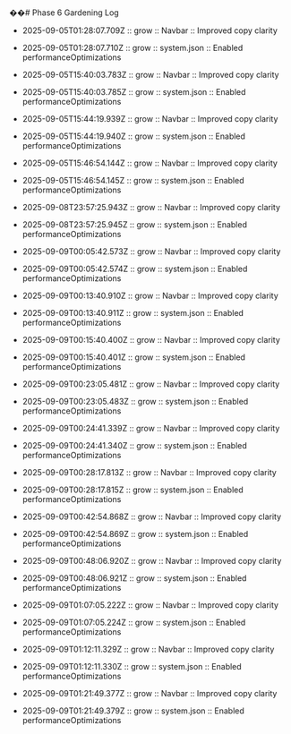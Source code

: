 ��#   P h a s e   6   G a r d e n i n g   L o g 
 
 

- 2025-09-05T01:28:07.709Z :: grow :: Navbar :: Improved copy clarity

- 2025-09-05T01:28:07.710Z :: grow :: system.json :: Enabled performanceOptimizations

- 2025-09-05T15:40:03.783Z :: grow :: Navbar :: Improved copy clarity

- 2025-09-05T15:40:03.785Z :: grow :: system.json :: Enabled performanceOptimizations

- 2025-09-05T15:44:19.939Z :: grow :: Navbar :: Improved copy clarity

- 2025-09-05T15:44:19.940Z :: grow :: system.json :: Enabled performanceOptimizations

- 2025-09-05T15:46:54.144Z :: grow :: Navbar :: Improved copy clarity

- 2025-09-05T15:46:54.145Z :: grow :: system.json :: Enabled performanceOptimizations

- 2025-09-08T23:57:25.943Z :: grow :: Navbar :: Improved copy clarity

- 2025-09-08T23:57:25.945Z :: grow :: system.json :: Enabled performanceOptimizations

- 2025-09-09T00:05:42.573Z :: grow :: Navbar :: Improved copy clarity

- 2025-09-09T00:05:42.574Z :: grow :: system.json :: Enabled performanceOptimizations

- 2025-09-09T00:13:40.910Z :: grow :: Navbar :: Improved copy clarity

- 2025-09-09T00:13:40.911Z :: grow :: system.json :: Enabled performanceOptimizations

- 2025-09-09T00:15:40.400Z :: grow :: Navbar :: Improved copy clarity

- 2025-09-09T00:15:40.401Z :: grow :: system.json :: Enabled performanceOptimizations

- 2025-09-09T00:23:05.481Z :: grow :: Navbar :: Improved copy clarity

- 2025-09-09T00:23:05.483Z :: grow :: system.json :: Enabled performanceOptimizations

- 2025-09-09T00:24:41.339Z :: grow :: Navbar :: Improved copy clarity

- 2025-09-09T00:24:41.340Z :: grow :: system.json :: Enabled performanceOptimizations

- 2025-09-09T00:28:17.813Z :: grow :: Navbar :: Improved copy clarity

- 2025-09-09T00:28:17.815Z :: grow :: system.json :: Enabled performanceOptimizations

- 2025-09-09T00:42:54.868Z :: grow :: Navbar :: Improved copy clarity

- 2025-09-09T00:42:54.869Z :: grow :: system.json :: Enabled performanceOptimizations

- 2025-09-09T00:48:06.920Z :: grow :: Navbar :: Improved copy clarity

- 2025-09-09T00:48:06.921Z :: grow :: system.json :: Enabled performanceOptimizations

- 2025-09-09T01:07:05.222Z :: grow :: Navbar :: Improved copy clarity

- 2025-09-09T01:07:05.224Z :: grow :: system.json :: Enabled performanceOptimizations

- 2025-09-09T01:12:11.329Z :: grow :: Navbar :: Improved copy clarity

- 2025-09-09T01:12:11.330Z :: grow :: system.json :: Enabled performanceOptimizations

- 2025-09-09T01:21:49.377Z :: grow :: Navbar :: Improved copy clarity

- 2025-09-09T01:21:49.379Z :: grow :: system.json :: Enabled performanceOptimizations
